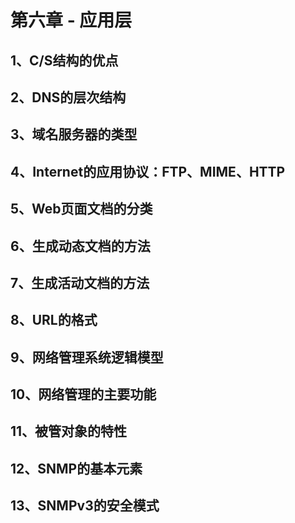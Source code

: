 
# 第六章 - 应用层

## 1、C/S结构的优点

## 2、DNS的层次结构

## 3、域名服务器的类型

## 4、Internet的应用协议：FTP、MIME、HTTP

## 5、Web页面文档的分类

## 6、生成动态文档的方法

## 7、生成活动文档的方法

## 8、URL的格式

## 9、网络管理系统逻辑模型

## 10、网络管理的主要功能

## 11、被管对象的特性

## 12、SNMP的基本元素

## 13、SNMPv3的安全模式